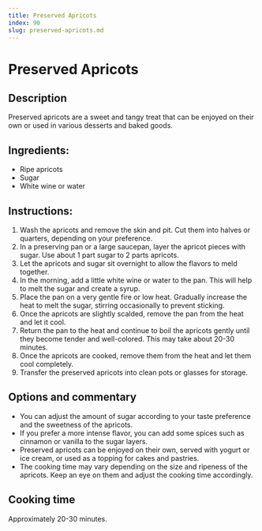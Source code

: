 ```yaml
---
title: Preserved Apricots
index: 90
slug: preserved-apricots.md
---
```


# Preserved Apricots

## Description
Preserved apricots are a sweet and tangy treat that can be enjoyed on their own or used in various desserts and baked goods.

## Ingredients:
- Ripe apricots
- Sugar
- White wine or water

## Instructions:
1. Wash the apricots and remove the skin and pit. Cut them into halves or quarters, depending on your preference.
2. In a preserving pan or a large saucepan, layer the apricot pieces with sugar. Use about 1 part sugar to 2 parts apricots.
3. Let the apricots and sugar sit overnight to allow the flavors to meld together.
4. In the morning, add a little white wine or water to the pan. This will help to melt the sugar and create a syrup.
5. Place the pan on a very gentle fire or low heat. Gradually increase the heat to melt the sugar, stirring occasionally to prevent sticking.
6. Once the apricots are slightly scalded, remove the pan from the heat and let it cool.
7. Return the pan to the heat and continue to boil the apricots gently until they become tender and well-colored. This may take about 20-30 minutes.
8. Once the apricots are cooked, remove them from the heat and let them cool completely.
9. Transfer the preserved apricots into clean pots or glasses for storage.

## Options and commentary
- You can adjust the amount of sugar according to your taste preference and the sweetness of the apricots.
- If you prefer a more intense flavor, you can add some spices such as cinnamon or vanilla to the sugar layers.
- Preserved apricots can be enjoyed on their own, served with yogurt or ice cream, or used as a topping for cakes and pastries.
- The cooking time may vary depending on the size and ripeness of the apricots. Keep an eye on them and adjust the cooking time accordingly.

## Cooking time
Approximately 20-30 minutes.